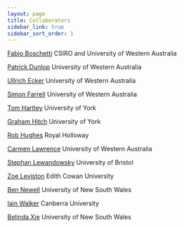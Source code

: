 ```yaml
---
layout: page
title: Collaborators
sidebar_link: true
sidebar_sort_order: 1
---
```


<p> <a href="https://people.csiro.au/B/F/Fabio-Boschetti">Fabio Boschetti</a> CSIRO and University of Western Australia </p>
<p> <a href="https://research-repository.uwa.edu.au/en/persons/patrick-dunlop">Patrick Dunlop</a> University of Western Australia </p>
<p> <a href="https://www.emc-lab.org">Ullrich Ecker</a> University of Western Australia </p>
<p> <a href="http://psy-farrell.github.io">Simon Farrell</a> University of Western Australia </p>
<p> <a href="http://www.york.ac.uk/psychology/staff/faculty/th512/">Tom Hartley</a> University of York </p>
<p> <a href="http://www.york.ac.uk/psychology/staff/faculty/gjh3/">Graham Hitch</a> University of York </p>
<p> <a href="http://pure.rhul.ac.uk/portal/en/persons/rob-hughes(c7912f97-8990-4775-862f-bb1060e85d9e).html">Rob Hughes</a> Royal Holloway </p>
<p> <a href="https://research-repository.uwa.edu.au/en/persons/carmen-lawrence">Carmen Lawrence</a> University of Western Australia </p>
<p> <a href="http://www.bris.ac.uk/expsych/people/stephan-lewandowsky/.html">Stephan Lewandowsky</a> University of Bristol 
</p>
<p> <a href="https://www.ecu.edu.au/schools/arts-and-humanities/staff/profiles/post-doctoral-research-fellow/dr-zoe-leviston">Zoe Leviston</a> Edith Cowan University </p>
<p> <a href="http://www2.psy.unsw.edu.au/Users/BNewell/">Ben Newell</a> University of New South Wales </p>
<p> <a href="https://www.canberra.edu.au/research/institutes/health-research-institute/members/members/academic-staff/iain-walker">Iain Walker</a> Canberra University </p>
<p> <a href="https://www.researchgate.net/profile/Belinda_Xie">Belinda Xie</a> University of New South Wales </p>